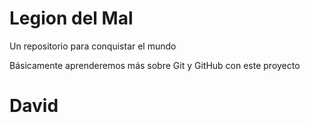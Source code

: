 # Legion del Mal
Un repositorio para conquistar el mundo

Básicamente aprenderemos más sobre Git y GitHub con este proyecto


# David